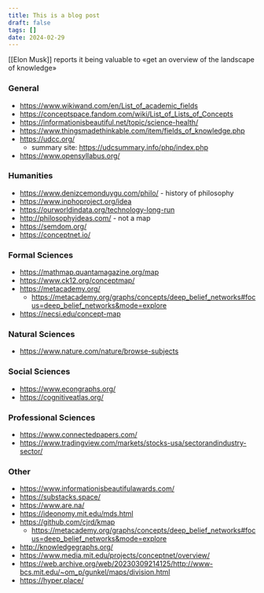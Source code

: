 ```yaml
---
title: This is a blog post
draft: false
tags: []
date: 2024-02-29
---
```

[[Elon Musk]] reports it being valuable to «get an overview of the landscape of knowledge»

### General
- https://www.wikiwand.com/en/List_of_academic_fields
- https://conceptspace.fandom.com/wiki/List_of_Lists_of_Concepts
- https://informationisbeautiful.net/topic/science-health/
- https://www.thingsmadethinkable.com/item/fields_of_knowledge.php
- https://udcc.org/
	- summary site: https://udcsummary.info/php/index.php
- https://www.opensyllabus.org/

### Humanities
- https://www.denizcemonduygu.com/philo/ - history of philosophy
- https://www.inphoproject.org/idea
- https://ourworldindata.org/technology-long-run
- http://philosophyideas.com/ - not a map
- https://semdom.org/
- https://conceptnet.io/
### Formal Sciences
- https://mathmap.quantamagazine.org/map
- https://www.ck12.org/conceptmap/
- https://metacademy.org/
	- https://metacademy.org/graphs/concepts/deep_belief_networks#focus=deep_belief_networks&mode=explore
- https://necsi.edu/concept-map
### Natural Sciences
- https://www.nature.com/nature/browse-subjects

### Social Sciences
- https://www.econgraphs.org/
- https://cognitiveatlas.org/

### Professional Sciences
- https://www.connectedpapers.com/
- https://www.tradingview.com/markets/stocks-usa/sectorandindustry-sector/

### Other
- https://www.informationisbeautifulawards.com/
- https://substacks.space/
- https://www.are.na/
- https://ideonomy.mit.edu/mds.html
- https://github.com/cjrd/kmap
	- https://metacademy.org/graphs/concepts/deep_belief_networks#focus=deep_belief_networks&mode=explore
- http://knowledgegraphs.org/
- https://www.media.mit.edu/projects/conceptnet/overview/
- https://web.archive.org/web/20230309214125/http://www-bcs.mit.edu/~om_p/gunkel/maps/division.html
- https://hyper.place/